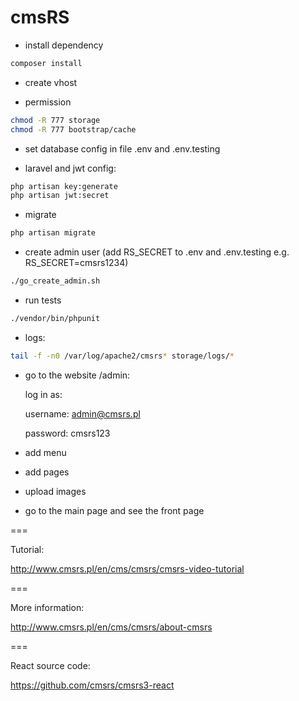 # cmsRS


* install dependency

```bash
composer install
```

* create vhost

* permission

```bash
chmod -R 777 storage
chmod -R 777 bootstrap/cache
```

* set database config in file .env and .env.testing

* laravel and jwt config:

```bash
php artisan key:generate
php artisan jwt:secret
```

* migrate

```bash
php artisan migrate
```

* create admin user (add RS_SECRET to .env and .env.testing e.g. RS_SECRET=cmsrs1234)

```bash
./go_create_admin.sh
```

* run tests

```bash
./vendor/bin/phpunit
```

* logs:

```bash
tail -f -n0 /var/log/apache2/cmsrs* storage/logs/*
```

* go to the website /admin:

    log in as:

    username: admin@cmsrs.pl

    password: cmsrs123

* add menu
    
* add pages
   
* upload images

* go to the main page and see the front page

===

Tutorial:

http://www.cmsrs.pl/en/cms/cmsrs/cmsrs-video-tutorial

===

More information:

http://www.cmsrs.pl/en/cms/cmsrs/about-cmsrs

===

React source code:

https://github.com/cmsrs/cmsrs3-react

